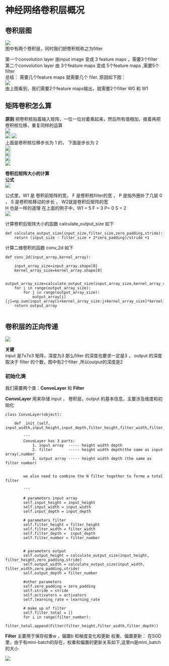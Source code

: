 # 神经网络卷积层概况     
## 卷积层图

![](https://github.com/WuFan1992/CNN-Convolutional-Neural-Network/blob/master/convolution%20layer/image-convolution%20layer/general.png)  
图中有两个卷积层，同时我们把卷积核称之为filter

第一个convolution layer 由input image 变成 3 feature maps ，需要3个filter  
第二个convolution layer 由 3个feature maps 变成 5个feature maps ,需要5个filter  
总结： 需要几个feature maps 就需要几个 filer. 原因如下图：  
![](https://github.com/WuFan1992/CNN-Convolutional-Neural-Network/blob/master/convolution%20layer/image-convolution%20layer/matrice1.gif)  
由上图看到，我们需要2个feature maps输出，就需要2个filter W0 和 W1


## 矩阵卷积怎么算   
**原则** 把卷积核贴着输入矩阵，一位一位对着乘起来，然后所有值相加，接着再把卷积核位移，重复同样的运算  
![](https://github.com/WuFan1992/CNN-Convolutional-Neural-Network/blob/master/convolution%20layer/image-convolution%20layer/1.png)  
![](https://github.com/WuFan1992/CNN-Convolutional-Neural-Network/blob/master/convolution%20layer/image-convolution%20layer/2.png)
![](https://github.com/WuFan1992/CNN-Convolutional-Neural-Network/blob/master/convolution%20layer/image-convolution%20layer/3.gif)  
上面是卷积核位移步长为 1 的， 下面是步长为 2    
![](https://github.com/WuFan1992/CNN-Convolutional-Neural-Network/blob/master/convolution%20layer/image-convolution%20layer/4.png)    
![](https://github.com/WuFan1992/CNN-Convolutional-Neural-Network/blob/master/convolution%20layer/image-convolution%20layer/5.png)    
![](https://github.com/WuFan1992/CNN-Convolutional-Neural-Network/blob/master/convolution%20layer/image-convolution%20layer/6.png)    
![](https://github.com/WuFan1992/CNN-Convolutional-Neural-Network/blob/master/convolution%20layer/image-convolution%20layer/7.png)    

**卷积后矩阵大小的计算**      
**公式**     
![](https://github.com/WuFan1992/CNN-Convolutional-Neural-Network/blob/master/convolution%20layer/image-convolution%20layer/8.PNG)    

公式里，W1 是 卷积前矩阵的宽， F 是卷积核filter的宽 ， P 是指外圈补了几层 0 ， S 是卷积核移动的步长 ， W2就是卷积后矩阵的宽  
H 也是一样的道理
在上面的例子中，W1 = 5      F = 3     P= 0     S = 2    
![](https://github.com/WuFan1992/CNN-Convolutional-Neural-Network/blob/master/convolution%20layer/image-convolution%20layer/9.PNG)    

计算卷积后矩阵大小的函数 calculate_output_size 如下    
```
def calculate_output_size(input_size,filter_size,zero_padding,stride):
    return (input_size - filter_size + 2*zero_padding)/stride +1
```
计算二维卷积的函数 conv_2d 如下
```
def conv_2d(input_array,kernel_array):
    
    input_array_size=input_array.shape[0]
    kernel_array_size=kernel_array.shape[0]
    
    output_array_size=calculate_output_size(input_array_size,kernel_array_size,0,1)
    for i in range(output_array_size):
        for j in range(output_array_size):
            output_array[i][j]=np.sum(input_array[i+kernel_array_size:j+kernel_array_size]*kernel)
    return output_array
    
```
## 卷积层的正向传递    
![](https://github.com/WuFan1992/CNN-Convolutional-Neural-Network/blob/master/convolution%20layer/image-convolution%20layer/matrice1.gif)   


**关键**    
input 是7x7x3 矩阵，深度为3 那么filter 的深度也要求一定是3 ， output 的深度取决于 filter 的个数，图中有2个filter ,所以output的深度是2

### 初始化类          
我们需要两个类：**ConvoLayer** 和 **Filter**

**ConvoLayer** 
用来存储 input ， 卷积层，output 的基本信息，主要涉及维度和初始化
```
class ConvoLayer(object):

    def _init_(self, input_width,input_height,input_depth,filter_height,filter_width,filter_number,zero_padding,stride,learning_rate,activators):

        '''
        ConvoLayer has 3 parts:
            1. input array  ----- height width depth
            2. filter       ----- height width depth(the same as input array),number
            3. output array ----- height width depth (the same as filter number)


        we also need to combine the N filter together to forme a total filter
            
        '''

        # parameters input array
        self.input_height = input_height
        self.input_width = input_width
        self.input_depth = input_depth

        # parameters filter
        self.filter_height = filter_height
        self.filter_width = filter_width
        self.filter_depth =  input_depth
        self.filter_number = filter_number


        # parameters output
        self.output_height = calculate_output_size(input_height, filter_height,zero_padding,stride)
        self.output_width = calculate_output_size(input_width, filter_width,zero_padding,stride)
        self.output_depth = filter_number

        #other parameters
        self.zero_padding = zero_padding
        self.stride = stride
        self.activators = activators
        self.learning_rate = learning_rate

        # make up of filter
        self.filter_total = []
        for i in range(filter_number):
            filter_total.append(Filter(filter_height,filter_width,filter_depth))
```

**Filter**
主要用于保存权重w ，偏置b 和梯度变化和更新
权重、偏置更新：
在SGD里，由于有mini-batch的存在，权重和偏置的更新关系如下,这里m是mini_batch 的大小


![](https://github.com/WuFan1992/CNN-Convolutional-Neural-Network/blob/master/convolution%20layer/image-convolution%20layer/10.PNG)
